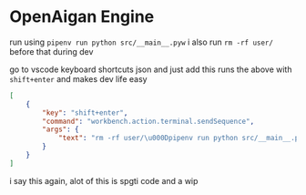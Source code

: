 # OpenAigan Engine

run using `pipenv run python src/__main__.pyw`
i also run `rm -rf user/` before that during dev

go to vscode keyboard shortcuts json and just add this
runs the above with `shift+enter` and makes dev life easy

```json
[
	{
		"key": "shift+enter",
		"command": "workbench.action.terminal.sendSequence",
		"args": {
			"text": "rm -rf user/\u000Dpipenv run python src/__main__.pyw\u000D"
		}
	}
]
```

i say this again, alot of this is spgti code and a wip
